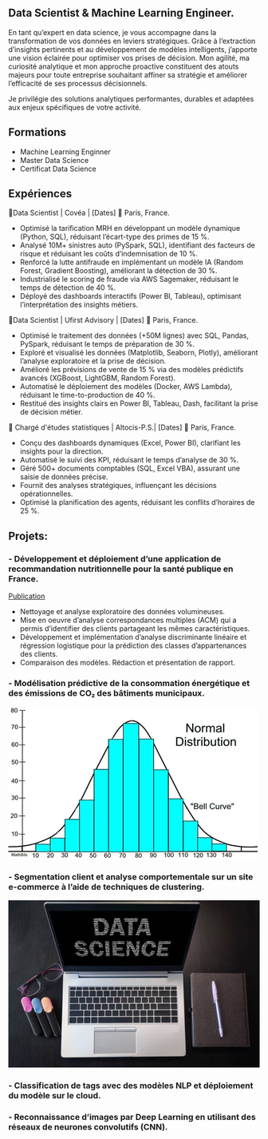 ## Data Scientist & Machine Learning Engineer.
En tant qu’expert en data science, je vous accompagne dans la transformation de vos données en leviers stratégiques. Grâce à l’extraction d’insights pertinents et au développement de modèles intelligents, j’apporte une vision éclairée pour optimiser vos prises de décision. Mon agilité, ma curiosité analytique et mon approche proactive constituent des atouts majeurs pour toute entreprise souhaitant affiner sa stratégie et améliorer l’efficacité de ses processus décisionnels. 

Je privilégie des solutions analytiques performantes, durables et adaptées aux enjeux spécifiques de votre activité.
## Formations
- Machine Learning Enginner
- Master Data Science
- Certificat Data Science

## Expériences
🔹Data Scientist | Covéa | [Dates]
📍 Paris, France.
- Optimisé la tarification MRH en développant un modèle dynamique (Python, SQL), réduisant l’écart-type des primes de 15 %.
- Analysé 10M+ sinistres auto (PySpark, SQL), identifiant des facteurs de risque et réduisant les coûts d’indemnisation de 10 %.
- Renforcé la lutte antifraude en implémentant un modèle IA (Random Forest, Gradient Boosting), améliorant la détection de 30 %.
- Industrialisé le scoring de fraude via AWS Sagemaker, réduisant le temps de détection de 40 %.
- Déployé des dashboards interactifs (Power BI, Tableau), optimisant l’interprétation des insights métiers.

🔹Data Scientist | Ufirst Advisory | [Dates]
📍 Paris, France.
- Optimisé le traitement des données (+50M lignes) avec SQL, Pandas, PySpark, réduisant le temps de préparation de 30 %.
- Exploré et visualisé les données (Matplotlib, Seaborn, Plotly), améliorant l’analyse exploratoire et la prise de décision.
- Amélioré les prévisions de vente de 15 % via des modèles prédictifs avancés (XGBoost, LightGBM, Random Forest).
- Automatisé le déploiement des modèles (Docker, AWS Lambda), réduisant le time-to-production de 40 %.
- Restitué des insights clairs en Power BI, Tableau, Dash, facilitant la prise de décision métier.

🔹 Chargé d'études statistiques | Altocis-P.S.| [Dates]
📍 Paris, France.
- Conçu des dashboards dynamiques (Excel, Power BI), clarifiant les insights pour la direction.
- Automatisé le suivi des KPI, réduisant le temps d’analyse de 30 %.
- Géré 500+ documents comptables (SQL, Excel VBA), assurant une saisie de données précise.
- Fournit des analyses stratégiques, influençant les décisions opérationnelles.
- Optimisé la planification des agents, réduisant les conflits d’horaires de 25 %.

## Projets: 
### - Développement et déploiement d’une application de recommandation nutritionnelle pour la santé publique en France.
[Publication](https://tagsprediction-bhnyhaye963vexcgjrbakj.streamlit.app/)
- Nettoyage et analyse exploratoire des données volumineuses.
- Mise en oeuvre d’analyse correspondances multiples (ACM) qui a permis d’identifier des
clients partageant les mêmes caractéristiques.
- Développement et implémentation d’analyse discriminante linéaire et régression
logistique pour la prédiction des classes d’appartenances des clients.
- Comparaison des modèles. Rédaction et présentation de rapport.

### - Modélisation prédictive de la consommation énergétique et des émissions de CO₂ des bâtiments municipaux.
![Data Code](/images/photo/normal.jpg)

### - Segmentation client et analyse comportementale sur un site e-commerce à l’aide de techniques de clustering.
![Data Code](/images/photo/DaImg.jpg)

### - Classification de tags avec des modèles NLP et déploiement du modèle sur le cloud.

### - Reconnaissance d’images par Deep Learning en utilisant des réseaux de neurones convolutifs (CNN).



